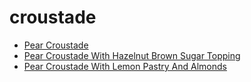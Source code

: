 # croustade

 * [Pear Croustade](index/p/pear-croustade-5131.json)
 * [Pear Croustade With Hazelnut Brown Sugar Topping](index/p/pear-croustade-with-hazelnut-brown-sugar-topping-102376.json)
 * [Pear Croustade With Lemon Pastry And Almonds](index/p/pear-croustade-with-lemon-pastry-and-almonds-240089.json)
